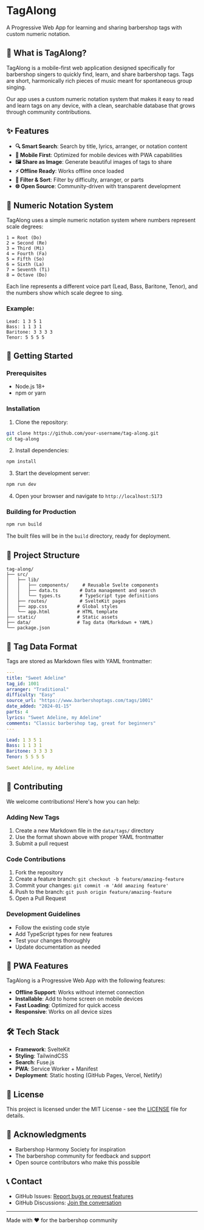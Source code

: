 # TagAlong

A Progressive Web App for learning and sharing barbershop tags with custom numeric notation.

## 🎵 What is TagAlong?

TagAlong is a mobile-first web application designed specifically for barbershop singers to quickly find, learn, and share barbershop tags. Tags are short, harmonically rich pieces of music meant for spontaneous group singing.

Our app uses a custom numeric notation system that makes it easy to read and learn tags on any device, with a clean, searchable database that grows through community contributions.

## ✨ Features

- **🔍 Smart Search**: Search by title, lyrics, arranger, or notation content
- **📱 Mobile First**: Optimized for mobile devices with PWA capabilities
- **🖼️ Share as Image**: Generate beautiful images of tags to share
- **⚡ Offline Ready**: Works offline once loaded
- **🎯 Filter & Sort**: Filter by difficulty, arranger, or parts
- **🌐 Open Source**: Community-driven with transparent development

## 🎼 Numeric Notation System

TagAlong uses a simple numeric notation system where numbers represent scale degrees:

```
1 = Root (Do)
2 = Second (Re)
3 = Third (Mi)
4 = Fourth (Fa)
5 = Fifth (So)
6 = Sixth (La)
7 = Seventh (Ti)
8 = Octave (Do)
```

Each line represents a different voice part (Lead, Bass, Baritone, Tenor), and the numbers show which scale degree to sing.

### Example:
```
Lead: 1 3 5 1
Bass: 1 1 3 1
Baritone: 3 3 3 3
Tenor: 5 5 5 5
```

## 🚀 Getting Started

### Prerequisites

- Node.js 18+ 
- npm or yarn

### Installation

1. Clone the repository:
```bash
git clone https://github.com/your-username/tag-along.git
cd tag-along
```

2. Install dependencies:
```bash
npm install
```

3. Start the development server:
```bash
npm run dev
```

4. Open your browser and navigate to `http://localhost:5173`

### Building for Production

```bash
npm run build
```

The built files will be in the `build` directory, ready for deployment.

## 📁 Project Structure

```
tag-along/
├── src/
│   ├── lib/
│   │   ├── components/     # Reusable Svelte components
│   │   ├── data.ts        # Data management and search
│   │   └── types.ts       # TypeScript type definitions
│   ├── routes/            # SvelteKit pages
│   ├── app.css           # Global styles
│   └── app.html          # HTML template
├── static/               # Static assets
├── data/                 # Tag data (Markdown + YAML)
└── package.json
```

## 📝 Tag Data Format

Tags are stored as Markdown files with YAML frontmatter:

```yaml
---
title: "Sweet Adeline"
tag_id: 1001
arranger: "Traditional"
difficulty: "Easy"
source_url: "https://www.barbershoptags.com/tags/1001"
date_added: "2024-01-15"
parts: 4
lyrics: "Sweet Adeline, my Adeline"
comments: "Classic barbershop tag, great for beginners"
---

Lead: 1 3 5 1
Bass: 1 1 3 1
Baritone: 3 3 3 3
Tenor: 5 5 5 5

Sweet Adeline, my Adeline
```

## 🤝 Contributing

We welcome contributions! Here's how you can help:

### Adding New Tags

1. Create a new Markdown file in the `data/tags/` directory
2. Use the format shown above with proper YAML frontmatter
3. Submit a pull request

### Code Contributions

1. Fork the repository
2. Create a feature branch: `git checkout -b feature/amazing-feature`
3. Commit your changes: `git commit -m 'Add amazing feature'`
4. Push to the branch: `git push origin feature/amazing-feature`
5. Open a Pull Request

### Development Guidelines

- Follow the existing code style
- Add TypeScript types for new features
- Test your changes thoroughly
- Update documentation as needed

## 📱 PWA Features

TagAlong is a Progressive Web App with the following features:

- **Offline Support**: Works without internet connection
- **Installable**: Add to home screen on mobile devices
- **Fast Loading**: Optimized for quick access
- **Responsive**: Works on all device sizes

## 🛠️ Tech Stack

- **Framework**: SvelteKit
- **Styling**: TailwindCSS
- **Search**: Fuse.js
- **PWA**: Service Worker + Manifest
- **Deployment**: Static hosting (GitHub Pages, Vercel, Netlify)

## 📄 License

This project is licensed under the MIT License - see the [LICENSE](LICENSE) file for details.

## 🙏 Acknowledgments

- Barbershop Harmony Society for inspiration
- The barbershop community for feedback and support
- Open source contributors who make this possible

## 📞 Contact

- GitHub Issues: [Report bugs or request features](https://github.com/your-username/tag-along/issues)
- GitHub Discussions: [Join the conversation](https://github.com/your-username/tag-along/discussions)

---

Made with ❤️ for the barbershop community

